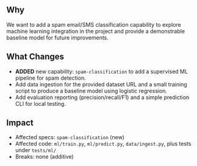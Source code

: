 ## Why
We want to add a spam email/SMS classification capability to explore machine learning integration in the project and provide a demonstrable baseline model for future improvements.

## What Changes
- **ADDED** new capability: `spam-classification` to add a supervised ML pipeline for spam detection.
- Add data ingestion for the provided dataset URL and a small training script to produce a baseline model using logistic regression.
- Add evaluation reporting (precision/recall/F1) and a simple prediction CLI for local testing.

## Impact
- Affected specs: `spam-classification` (new)
- Affected code: `ml/train.py`, `ml/predict.py`, `data/ingest.py`, plus tests under `tests/ml/`
- Breaks: none (additive)
